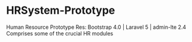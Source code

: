# HRSystem-Prototype
Human Resource Prototype
Res: Bootstrap 4.0 | Laravel 5 | admin-lte 2.4
Comprises some of the crucial HR modules

